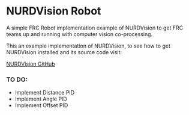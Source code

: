 # NURDVision Robot
A simple FRC Robot implementation example of NURDVision to get FRC teams up and running with computer vision co-processing.

This an example implementation of NURDVision, to see how to get NURDVision installed and its source code visit:

[NURDVision GitHub](https://github.com/FRCTeam3255/NURDVision)

### TO DO:
- Implement Distance PID
- Implement Angle PID
- Implement Offset PID
